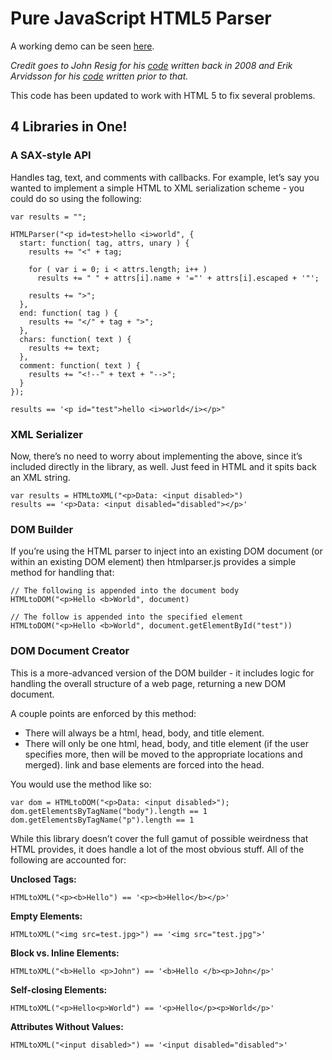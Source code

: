 # Pure JavaScript HTML5 Parser

A working demo can be seen [here](http://htmlpreview.github.io/?https://github.com/blowsie/Pure-JavaScript-HTML-Parser/blob/master/demo.html).

_Credit goes to John Resig for his [code](http://ejohn.org/blog/pure-javascript-html-parser/) written back in 2008 and Erik Arvidsson for his [code](http://erik.eae.net/simplehtmlparser/simplehtmlparser.js) written prior to that._

This code has been updated to work with HTML 5 to fix several problems.

## 4 Libraries in One!

### A SAX-style API

Handles tag, text, and comments with callbacks. For example, let’s say you wanted to implement a simple HTML to XML serialization scheme - you could do so using the following:

    var results = "";

    HTMLParser("<p id=test>hello <i>world", {
      start: function( tag, attrs, unary ) {
        results += "<" + tag;

        for ( var i = 0; i < attrs.length; i++ )
          results += " " + attrs[i].name + '="' + attrs[i].escaped + '"';

        results += ">";
      },
      end: function( tag ) {
        results += "</" + tag + ">";
      },
      chars: function( text ) {
        results += text;
      },
      comment: function( text ) {
        results += "<!--" + text + "-->";
      }
    });

    results == '<p id="test">hello <i>world</i></p>"

### XML Serializer

Now, there’s no need to worry about implementing the above, since it’s included directly in the library, as well. Just feed in HTML and it spits back an XML string.

    var results = HTMLtoXML("<p>Data: <input disabled>")
    results == '<p>Data: <input disabled="disabled"></p>'

### DOM Builder

If you’re using the HTML parser to inject into an existing DOM document (or within an existing DOM element) then htmlparser.js provides a simple method for handling that:

    // The following is appended into the document body
    HTMLtoDOM("<p>Hello <b>World", document)

    // The follow is appended into the specified element
    HTMLtoDOM("<p>Hello <b>World", document.getElementById("test"))

### DOM Document Creator

This is a more-advanced version of the DOM builder - it includes logic for handling the overall structure of a web page, returning a new DOM document.

A couple points are enforced by this method:

- There will always be a html, head, body, and title element.
- There will only be one html, head, body, and title element (if the user specifies more, then will be moved to the appropriate locations and merged).
  link and base elements are forced into the head.

You would use the method like so:

    var dom = HTMLtoDOM("<p>Data: <input disabled>");
    dom.getElementsByTagName("body").length == 1
    dom.getElementsByTagName("p").length == 1

While this library doesn’t cover the full gamut of possible weirdness that HTML provides, it does handle a lot of the most obvious stuff. All of the following are accounted for:

**Unclosed Tags:**

    HTMLtoXML("<p><b>Hello") == '<p><b>Hello</b></p>'

**Empty Elements:**

    HTMLtoXML("<img src=test.jpg>") == '<img src="test.jpg">'

**Block vs. Inline Elements:**

    HTMLtoXML("<b>Hello <p>John") == '<b>Hello </b><p>John</p>'

**Self-closing Elements:**

    HTMLtoXML("<p>Hello<p>World") == '<p>Hello</p><p>World</p>'

**Attributes Without Values:**

    HTMLtoXML("<input disabled>") == '<input disabled="disabled">'
